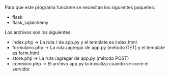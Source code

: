 Para que este programa funcione se necesitan los siguientes paquetes:
- flask
- flask_sqlalchemy

Los archivos son los siguientes:
- index.php -> La ruta / de app.py y el template es index.html
- formulario.php -> La ruta /agregar de app.py (método GET) y el template es form.html
- store.php -> La ruta /agregar de app.py (método POST)
- conexion.php -> El archivo app.py la inicializa cuando se corre el servidor
